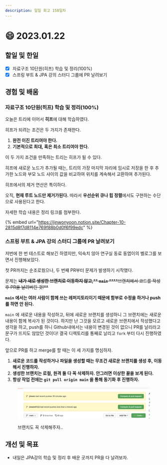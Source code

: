 ```yaml
---
description: 일일 회고 158일차
---
```


# 😄 2023.01.22

## 할일 및 한일&#x20;

* [x] 자료구조 10단원(히프) 학습 및 정리(100%)&#x20;
* [x] 스프링 부트 & JPA 강의 스터디 그룹에 PR 날려보기&#x20;

## 경험 및 배움&#x20;

### 자료구조 10단원(히프) 학습 및 정리(100%)&#x20;

오늘은 트리에 이어서 **히프**에 대해 학습하였다.

히프가 되려는 조건은 두 가지가 존재한다.

1. **완전 이진 트리여야 한다.**
2. **기본적으로 최대, 혹은 최소 트리여야 한다.**

이 두 가지 조건을 만족하는 트리는 히프가 될 수 있다.

히프에 새로운 노드가 추가될 때는, 트리의 가장 마지막 자리에 임시로 저장을 한 후 추가한 노드와 부모 노드 사이의 값을 비교하여 위치를 계속해서 교환하여 추가된다.

히프에서의 제거 연산은 특이하다.

오직, **현재 루트 노드만 제거가된다.** 따라서 **우선순위 큐나 힙 정렬**에서도 구현하는 수단으로 사용된다고 한다.

자세한 학습 내용은 정리 링크를 첨부한다.

{% embed url="https://jinwonyoon.notion.site/Chapter-10-2815d8f7d8114e769f88b0d0f6f99edc" %}

### 스프링 부트 & JPA 강의 스터디 그룹에 PR 날려보기&#x20;

저번에 한 번 테스트로 해보긴 하였지만, 익숙치 않아 연구실 동료 동엽이의 벨로그를 보면서 진행해보았다.

첫 PR까지는 순조로웠으나, 두 번째 PR부터 문제가 발생하기 시작했다.

문제는 ~~**내가 새로 생성한 브랜치로 이동하지 않고,**** ****`main`**** ****브랜치에서 코드를 작성 후 PR을 날려버린 것!**~~

**`main` 에서는 여러 사람이 함께 쓰는 레퍼지토리이기 때문에 함부로 수정을 하거나 push를 하면 안 된다.**

`main` 에 새로운 내용을 작성하고, 뒤에 새로운 브랜치를 생성하니 그 브랜치에는 새로운 내용이 함께 복사가 된 것이다. 하지만 난 그것을 모르고 새로운 브랜치에서 작성했다고 생각을 하고, push를 하니 Github내에서는 내용이 변경된 것이 없으니 PR를 날리라고 문구가 뜨지도 않았던 것이다! 결국 디렉토리를 통째로 날리고 `fork` 부터 다시 진행하였다.

앞으로 PR를 하고 merge를 할 때는 이 세 가지를 명심하자.

1. **새로운 코드를 작성하거나 파일을 생성할 때는 무조건 새로운 브랜치를 생성 후, 이동해서 진행하자.**
2. **생성한 브랜치는 로컬, 원격 둘 다 꼭 삭제하자. 안그러면 이상한 꼴을 보게 된다.**
3. **항상 작업 전에는 `git pull origin main` 을 통해 동기화 후 진행하자.**

<figure><img src="../.gitbook/assets/image (4) (2).png" alt=""><figcaption><p>브랜치도 꼭 삭제해주자..</p></figcaption></figure>

## 개선 및 목표&#x20;

* 내일은 JPA강의 학습 및 정리 후 배운 곳까지 PR을 다 날려보자.&#x20;
